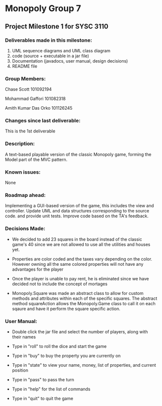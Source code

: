 # Monopoly Group 7

## Project Milestone 1 for SYSC 3110

### Deliverables made in this milestone:

1. UML sequence diagrams and UML class diagram
2. code (source + executable in  a jar file)
3. Documentation (javadocs, user manual, design decisions)
4. README file

### Group Members:

Chase Scott 101092194

Mohammad Gaffori 101082318

Amith Kumar Das Orko 101126245

### Changes since last deliverable:

This is the 1st deliverable

### Description:

A text-based playable version of the classic Monopoly game, forming the Model part of the MVC pattern.

### Known issues:

None

### Roadmap ahead:

Implementing a GUI-based version of the game, this includes the view and controller. Update UML and data structures corresponding to the source code. and provide unit tests. Improve code based on the TA's feedback.

### Decisions Made:

- We decided to add 23 squares in the board instead of the classic game's 40 since we are not allowed to use all the utilities and houses yet.

- Properties are color coded and the taxes vary depending on the color. However owning all the same colored properties will not have any advantages for the player

- Once the player is unable to pay rent, he is eliminated since we have decided not to include the concept of mortages

- Monopoly.Square was made an abstract class to allow for custom methods and attributes within each of the specific squares. The abstract method squareAction allows the Monopoly.Game class to call it on each sqaure and have it perform the square specific action.

### User Manual:

-  Double click the jar file and select the number of players, along with their names

- Type in "roll" to roll the dice and start the game

- Type in "buy" to buy the property you are currently on

- Type in "state" to view your name, money, list of properties, and current position

- Type in "pass" to pass the turn

- Type in "help" for the list of commands

- Type in "quit" to quit the game
